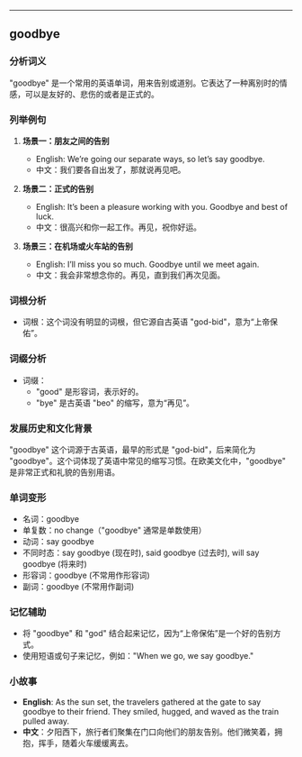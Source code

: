 
---------------
## goodbye
### 分析词义
"goodbye" 是一个常用的英语单词，用来告别或道别。它表达了一种离别时的情感，可以是友好的、悲伤的或者是正式的。

### 列举例句
1. **场景一：朋友之间的告别**
   - English: We’re going our separate ways, so let’s say goodbye.
   - 中文：我们要各自出发了，那就说再见吧。

2. **场景二：正式的告别**
   - English: It’s been a pleasure working with you. Goodbye and best of luck.
   - 中文：很高兴和你一起工作。再见，祝你好运。

3. **场景三：在机场或火车站的告别**
   - English: I’ll miss you so much. Goodbye until we meet again.
   - 中文：我会非常想念你的。再见，直到我们再次见面。

### 词根分析
- 词根：这个词没有明显的词根，但它源自古英语 "god-bid"，意为“上帝保佑”。

### 词缀分析
- 词缀：
  - "good" 是形容词，表示好的。
  - "bye" 是古英语 "beo" 的缩写，意为“再见”。

### 发展历史和文化背景
"goodbye" 这个词源于古英语，最早的形式是 "god-bid"，后来简化为 "goodbye"。这个词体现了英语中常见的缩写习惯。在欧美文化中，"goodbye" 是非常正式和礼貌的告别用语。

### 单词变形
- 名词：goodbye
- 单复数：no change（"goodbye" 通常是单数使用）
- 动词：say goodbye
- 不同时态：say goodbye (现在时), said goodbye (过去时), will say goodbye (将来时)
- 形容词：goodbye (不常用作形容词)
- 副词：goodbye (不常用作副词)

### 记忆辅助
- 将 "goodbye" 和 "god" 结合起来记忆，因为“上帝保佑”是一个好的告别方式。
- 使用短语或句子来记忆，例如："When we go, we say goodbye."

### 小故事
- **English**: As the sun set, the travelers gathered at the gate to say goodbye to their friend. They smiled, hugged, and waved as the train pulled away.
- **中文**：夕阳西下，旅行者们聚集在门口向他们的朋友告别。他们微笑着，拥抱，挥手，随着火车缓缓离去。

